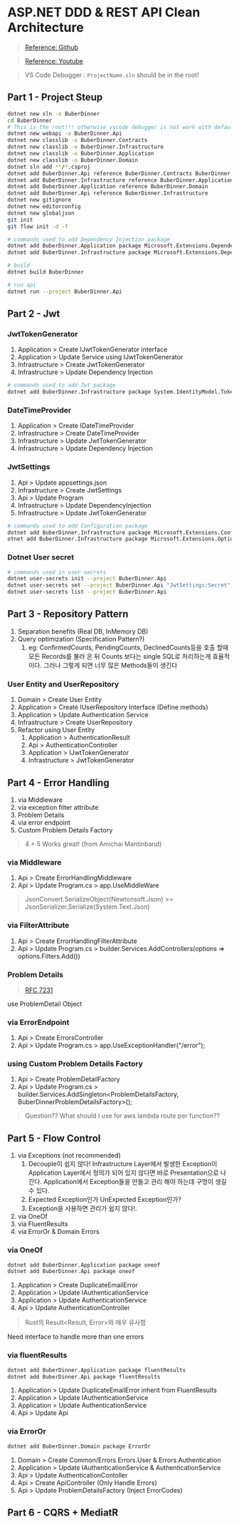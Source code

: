 # ASP.NET DDD & REST API Clean Architecture

>[Reference: Github](https://github.com/amantinband)

>[Reference: Youtube](https://www.youtube.com/playlist?list=PLzYkqgWkHPKBcDIP5gzLfASkQyTdy0t4k)

>VS Code Debugger : `ProjectName.sln` should be in the root!

## Part 1 - Project Steup
```bash
dotnet new sln -o BuberDinner
cd BuberDinner
# This is the root!!! otherwise vscode debugger is not work with default settings
dotnet new webapi -o BuberDinner.Api
dotnet new classlib -o BuberDinner.Contracts
dotnet new classlib -o BuberDinner.Infrastructure
dotnet new classlib -o BuberDinner.Application
dotnet new classlib -o BuberDinner.Domain
dotnet sln add **/*.csproj
dotnet add BuberDinner.Api reference BuberDinner.Contracts BuberDinner.Application
dotnet add BuberDinner.Infrastructure reference BuberDinner.Application
dotnet add BuberDinner.Application reference BuberDinner.Domain
dotnet add BuberDinner.Api reference BuberDinner.Infrastructure
dotnet new gitignore
dotnet new editorconfig
dotnet new globaljson
git init
git flow init -d -f
```

```bash
# commands used to add Dependency Injection package
dotnet add BuberDinner.Application package Microsoft.Extensions.DependencyInjection.Abstractions
dotnet add BuberDinner.Infrastructure package Microsoft.Extensions.DependencyInjection.Abstractions
```

```bash
# build
dotnet build BuberDinner
```

```bash
# run api
dotnet run --project BuberDinner.Api
```

## Part 2 - Jwt
### JwtTokenGenerator
1. Application > Create IJwtTokenGenerator interface
2. Application > Update Service using IJwtTokenGenerator
3. Infrastructure > Create JwtTokenGenerator
4. Infrastructure > Update Dependency Injection
   
```bash
# commands used to add Jwt package
dotnet add BuberDinner.Infrastructure package System.IdentityModel.Tokens.Jwt
```
### DateTimeProvider
1. Application > Create IDateTimeProvider
2. Infrastructure > Create DateTimeProvider
3. Infrastructure > Update JwtTokenGenerator
4. Infrastructure > Update Dependency Injection

### JwtSettings
1. Api > Update appsettings.json 
2. Infrastructure > Create JwtSettings
3. Api > Update Program
4. Infrastructure > Update DependencyInjection
5. Infrastructure > Update JwtTokenGenerator
```bash
# commands used to add Configuration package
dotnet add BuberDinner.Infrastructure package Microsoft.Extensions.Configuration
otnet add BuberDinner.Infrastructure package Microsoft.Extensions.Options.ConfigurationExtensions
```
### Dotnet User secret
```bash
# commands used in user-secrets
dotnet user-secrets init --project BuberDinner.Api
dotnet user-secrets set --project BuberDinner.Api "JwtSettings:Secret" "super-secret-key-from-user-secrets"
dotnet user-secrets list --project BuberDinner.Api
```
## Part 3 - Repository Pattern
1. Separation benefits (Real DB, InMemory DB)
2. Query optimization (Specification Pattern?) 
   1. eg: ConfirmedCounts, PendingCounts, DeclinedCounts등을 호출 할때 모든 Records를 불러 온 뒤 Counts 보다는 single SQL로 처리하는게 효율적이다. 그러나 그렇게 되면 너무 많은 Methods들이 생긴다

### User Entity and UserRepository
1. Domain > Create User Entity
2. Application > Create IUserRepository Interface (Define methods)
3. Application > Update Authentication Service 
4. Infrastructure > Create UserRepository
5. Refactor using User Entity
   1. Application > AuthenticationResult
   2. Api > AuthenticationController
   3. Application > IJwtTokenGenerator
   4. Infrastructure >  JwtTokenGenerator

## Part 4 - Error Handling
1. via Middleware
2. via exception filter attribute
3. Problem Details
4. via error endpoint
5. Custom Problem Details Factory
> 4 + 5 Works great! (from Amichai Mantinband)

### via Middleware
1. Api > Create ErrorHandlingMiddleware
2. Api > Update Program.cs > app.UseMiddleWare<ErrorHandlingMiddleware>
> JsonConvert.SerializeObject(Newtonsoft.Json) >> JsonSerializer.Serialize(System.Text.Json)

### via FilterAttribute
1. Api > Create ErrorHandlingFilterAttribute
2. Api > Update Program.cs > builder.Services.AddControllers(options => options.Filters.Add<ErrorHandlingFilterAttribute>())
### Problem Details
>[RFC 7231](https://tools.ietf.org/html/rfc7231#section-6.6.1)

use ProblemDetail Object
### via ErrorEndpoint
1. Api > Create ErrorsController
2. Api > Update Program.cs > app.UseExceptionHandler("/error");
### using Custom Problem Details Factory
1. Api > Create ProblemDetailFactory
2. Api > Update Program.cs > builder.Services.AddSingleton<ProblemDetailsFactory, BuberDinnerProblemDetailsFactory>();
> Question?? What should I use for aws lambda route per function??

## Part 5 - Flow Control
1. via Exceptions (not recommended)
   1. Decouple이 쉽지 않다! Infrastructure Layer에서 발생한 Exception이 Application Layer에서 정의가 되어 있지 않다면 바로 Presentation으로 나간다. Application에서 Exception들을 만들고 관리 해야 하는데 구멍이 생길 수 있다.
   2. Expected Exception인가 UnExpected Exception인가?
   3. Exception을 사용하면 관리가 쉽지 않다!.
2. via OneOf
3. via FluentResults
4. via ErrorOr & Domain Errors

### via OneOf
```bash
dotnet add BuberDinner.Application package oneof
dotnet add BuberDinner.Api package oneof
```
1. Application > Create DuplicateEmailError
2. Application > Update IAuthenticationService
3. Application > Update AuthenticationService
4. Api > Update AuthenticationController
>Rust의 Result<Result, Error>와 매우 유사함

Need interface to handle more than one errors

### via fluentResults
```bash
dotnet add BuberDinner.Application package fluentResults
dotnet add BuberDinner.Api package fluentResults
```
1. Application > Update DuplicateEmailError inherit from FluentResults
2. Application > Update IAuthenticationService
3. Application > Update AuthenticationService
4. Api > Update Api

### via ErrorOr
```bash
dotnet add BuberDinner.Domain package ErrorOr
```
1. Domain > Create Common/Errors Errors.User & Errors.Authentication
2. Application > Update IAuthenticationService & AuthenticationService
3. Api > Update AuthenticationContoller
4. Api > Create ApiController (Only Handle Errors)
5. Api > Update ProblemDetailsFactory (Inject ErrorCodes)

## Part 6 - CQRS + MediatR
